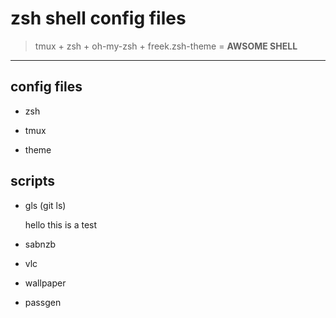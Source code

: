 # zsh shell config files 

> tmux + zsh + oh-my-zsh + freek.zsh-theme = **AWSOME SHELL**

*****
## config files

* zsh

* tmux

* theme

## scripts

* gls (git ls)

    hello this is a test

* sabnzb

* vlc

* wallpaper

* passgen
